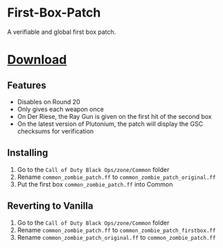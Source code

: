 # First-Box-Patch
A verifiable and global first box patch.

# [Download](https://github.com/BlackOpsOne/First-Box-Patch/releases/latest/download/common_zombie_patch.ff)

## Features
- Disables on Round 20
- Only gives each weapon once
- On Der Riese, the Ray Gun is given on the first hit of the second box
- On the latest version of Plutonium, the patch will display the GSC checksums for verification

## Installing
1. Go to the `Call of Duty Black Ops/zone/Common` folder
1. Rename `common_zombie_patch.ff` to `common_zombie_patch_original.ff`
1. Put the first box `common_zombie_patch.ff` into Common

## Reverting to Vanilla
1. Go to the `Call of Duty Black Ops/zone/Common` folder
1. Rename `common_zombie_patch.ff` to `common_zombie_patch_firstbox.ff`
1. Rename `common_zombie_patch_original.ff` to `common_zombie_patch.ff`